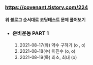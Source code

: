 ### https://covenant.tistory.com/224  
#### 위 블로그 순서대로 코딩테스트 문제 풀어보기

- ### 준비운동 PART 1
   1. 2021-08-17(화) 약수 구하기 (o , o)
   2. 2021-08-18(수) 이진수 (o, o)     
   3. 2021-08-19(목) 최소, 최대     (o)   
